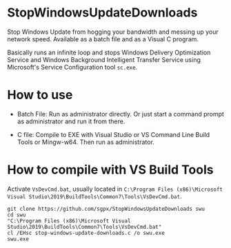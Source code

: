 # StopWindowsUpdateDownloads

Stop Windows Update from hogging your bandwidth and messing up your network speed. Available as a batch file and as a Visual C program.

Basically runs an infinite loop and stops Windows Delivery Optimization Service and Windows Background Intelligent Transfer Service using Microsoft's Service Configuration tool `sc.exe`.

# How to use

- Batch File: Run as administrator directly. Or just start a command prompt as administrator and run it from there.

- C file: Compile to EXE with Visual Studio or VS Command Line Build Tools or Mingw-w64. Then run as administrator.

# How to compile with VS Build Tools

Activate `VsDevCmd.bat`, usually located in `C:\Program Files (x86)\Microsoft Visual Studio\2019\BuildTools\Common7\Tools\VsDevCmd.bat`.

```
git clone https://github.com/sgpx/StopWindowsUpdateDownloads swu
cd swu
"C:\Program Files (x86)\Microsoft Visual Studio\2019\BuildTools\Common7\Tools\VsDevCmd.bat"
cl /EHsc stop-windows-update-downloads.c /o swu.exe
swu.exe
```


